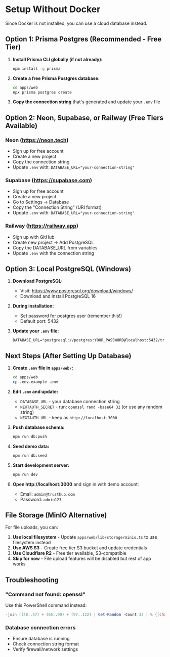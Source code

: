 # Setup Without Docker

Since Docker is not installed, you can use a cloud database instead.

## Option 1: Prisma Postgres (Recommended - Free Tier)

1. **Install Prisma CLI globally (if not already):**
   ```bash
   npm install -g prisma
   ```

2. **Create a free Prisma Postgres database:**
   ```bash
   cd apps/web
   npx prisma postgres create
   ```

3. **Copy the connection string** that's generated and update your `.env` file

## Option 2: Neon, Supabase, or Railway (Free Tiers Available)

### Neon (https://neon.tech)
- Sign up for free account
- Create a new project
- Copy the connection string
- Update `.env` with: `DATABASE_URL="your-connection-string"`

### Supabase (https://supabase.com)
- Sign up for free account
- Create a new project
- Go to Settings → Database
- Copy the "Connection String" (URI format)
- Update `.env` with: `DATABASE_URL="your-connection-string"`

### Railway (https://railway.app)
- Sign up with GitHub
- Create new project → Add PostgreSQL
- Copy the DATABASE_URL from variables
- Update `.env` with the connection string

## Option 3: Local PostgreSQL (Windows)

1. **Download PostgreSQL:**
   - Visit: https://www.postgresql.org/download/windows/
   - Download and install PostgreSQL 16

2. **During installation:**
   - Set password for postgres user (remember this!)
   - Default port: 5432

3. **Update your `.env` file:**
   ```
   DATABASE_URL="postgresql://postgres:YOUR_PASSWORD@localhost:5432/trusthub"
   ```

## Next Steps (After Setting Up Database)

1. **Create `.env` file in `apps/web/`:**
   ```bash
   cd apps/web
   cp .env.example .env
   ```

2. **Edit `.env` and update:**
   - `DATABASE_URL` - your database connection string
   - `NEXTAUTH_SECRET` - run: `openssl rand -base64 32` (or use any random string)
   - `NEXTAUTH_URL` - keep as `http://localhost:3000`

3. **Push database schema:**
   ```bash
   npm run db:push
   ```

4. **Seed demo data:**
   ```bash
   npm run db:seed
   ```

5. **Start development server:**
   ```bash
   npm run dev
   ```

6. **Open http://localhost:3000** and sign in with demo account:
   - Email: `admin@trusthub.com`
   - Password: `admin123`

## File Storage (MinIO Alternative)

For file uploads, you can:
1. **Use local filesystem** - Update `apps/web/lib/storage/minio.ts` to use filesystem instead
2. **Use AWS S3** - Create free tier S3 bucket and update credentials
3. **Use Cloudflare R2** - Free tier available, S3-compatible
4. **Skip for now** - File upload features will be disabled but rest of app works

## Troubleshooting

### "Command not found: openssl"
Use this PowerShell command instead:
```powershell
-join ((48..57) + (65..90) + (97..122) | Get-Random -Count 32 | % {[char]$_})
```

### Database connection errors
- Ensure database is running
- Check connection string format
- Verify firewall/network settings
